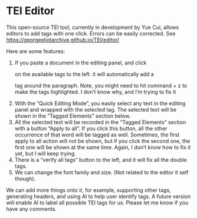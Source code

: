 # TEI Editor
This open-source TEI tool, currently in development by Yue Cui, allows editors to add tags with one click. Errors can be easily corrected.
See https://georgeeliotarchive.github.io/TEI/editor/

Here are some features: 
1. If you paste a document in the editing panel, and click <p> on the available tags to the left. it will automatically add a <p> tag around the paragraph. Note, you might need to hit command + z to make the tags highlighted. I don’t know why, and I’m trying to fix it
2. With the “Quick Editing Mode”, you easily select any text in the editing panel and wrapped with the selected tag. The selected text will be shown in the “Tagged Elements” section below. 
3. All the selected text will be recorded in the “Tagged Elements” section with a button “Apply to all”. If you click this button, all the other occurrence of that word will be tagged as well. Sometimes, the first apply to all action will not be shown, but if you click the second one, the first one will be shown at the same time. Again, I don’t know how to fix it yet, but I will keep trying. 
4. There is a “verify all tags” button to the left, and it will fix all the double tags.
5. We can change the font family and size. (Not related to the editor it self though). 

We can add more things onto it, for example, supporting other tags, generating headers, and using AI to help user identify tags. 
A future version will enable AI to label all possible TEI tags for us.
Please let me know if you have any comments. 
